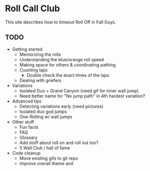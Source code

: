# Roll Call Club

This site describes how to timeout Roll Off in Fall Guys.

## TODO

* Getting started
    * Memorizing the rolls
    * Understanding the blue/orange roll speed
    * Making space for others & coordinating pathing
    * Counting laps
        * Double check the exact times of the laps
    * Dealing with griefers
* Variations
    * Isolated Duo + Grand Canyon (need gif for inner wall jump)
    * Need better name for "No jump path" in 4th hardest variation?
* Advanced tips
    * Detecting variations early (need pictures)
    * Isolated duo god jumps
    * One-Rolling w/ wall jumps
* Other stuff
    * Fun facts
    * FAQ
    * Glossary
    * Add stuff about roll on and roll out too?
    * 5 Wall Club / hall of fame
* Code cleanup
    * Move existing gifs to git repo
    * Improve overall theme and
